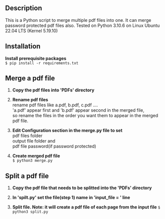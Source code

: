 ## Description
This is a Python script to merge multiple pdf files into one. It can merge password protected pdf files also. Tested on Python 3.10.6 on Linux Ubuntu 22.04 LTS (Kernel 5.19.10)

## Installation
**Install prerequisite packages**   
`$ pip install -r requirements.txt`

## Merge a pdf file
1. **Copy the pdf files into 'PDFs' directory**

2. **Rename pdf files**   
    rename pdf files like a.pdf, b.pdf, c.pdf ....  
    'a.pdf' appear first and 'b.pdf' appear second in the merged file,   
    so rename the files in the order you want them to appear in the merged pdf file.

3. **Edit Configuration section in the merge.py file to set**   
    pdf files folder  
    output file folder and   
    pdf file password(if password protected)

4. **Create merged pdf file**  
    `$ python3 merge.py`

## Split a pdf file
1. **Copy the pdf file that needs to be splitted into the 'PDFs' directory**

2. **In 'spilt.py' set the file(step 1) name in 'input_file = ' line**

3. **Split file. Note: it will create a pdf file of each page from the input file**
    `$ python3 split.py`